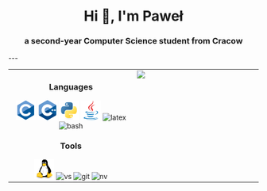 <h1 align="center">Hi 👋, I'm Paweł</h1>
<h3 align="center"> a second-year Computer Science student from Cracow</h3>
---


<table>
<tr>
<td valign="top" width="50%">
<h3 align="center"> Languages </h3>

<div align="center">
<img src="https://raw.githubusercontent.com/devicons/devicon/master/icons/c/c-original.svg" alt="c" width="40" height="40"/> 
<img src="https://raw.githubusercontent.com/devicons/devicon/master/icons/cplusplus/cplusplus-original.svg" alt="cplusplus" width="40" height="40"/>
<img src="https://raw.githubusercontent.com/devicons/devicon/master/icons/python/python-original.svg" alt="python" width="40" height="40"/>
<img src="https://raw.githubusercontent.com/devicons/devicon/master/icons/java/java-original.svg" alt="java" width="40" height="40"/>
<img src="https://upload.wikimedia.org/wikipedia/commons/9/92/LaTeX_logo.svg" alt="latex" width="96" height="40"/>
<img src="https://www.vectorlogo.zone/logos/gnu_bash/gnu_bash-icon.svg" alt="bash" width="40" height="40"/>
</div>

<h3 align="center"> Tools </h3>
  <div align="center">
<img src="https://raw.githubusercontent.com/devicons/devicon/master/icons/linux/linux-original.svg" alt="linux" width="40" height="40"/> 
<img src="https://upload.wikimedia.org/wikipedia/commons/2/2c/Visual_Studio_Icon_2022.svg" alt="vs" width="40" height="40"/>
<img src="https://upload.wikimedia.org/wikipedia/commons/9/91/Octicons-mark-github.svg" alt="git" width="40" height="40"/>
<img src="https://upload.wikimedia.org/wikipedia/commons/3/3a/Neovim-mark.svg" alt="nv" width="40" height="40"/>
  </div>
</td>
  <td valign="top" width="50%">
    <img src="https://github-readme-stats.vercel.app/api/top-langs/?username=pawel002&hide=css,plpgsql&layout=compact&theme=radical" width="500" />
  </td>
</tr>
</table>
